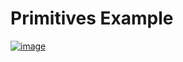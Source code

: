 # Primitives Example

[![image](https://colab.research.google.com/assets/colab-badge.svg)](https://colab.research.google.com/drive/1B1qzSOx7oPwKi8zmAOOfyRavmvhJD7j0?usp=sharing)